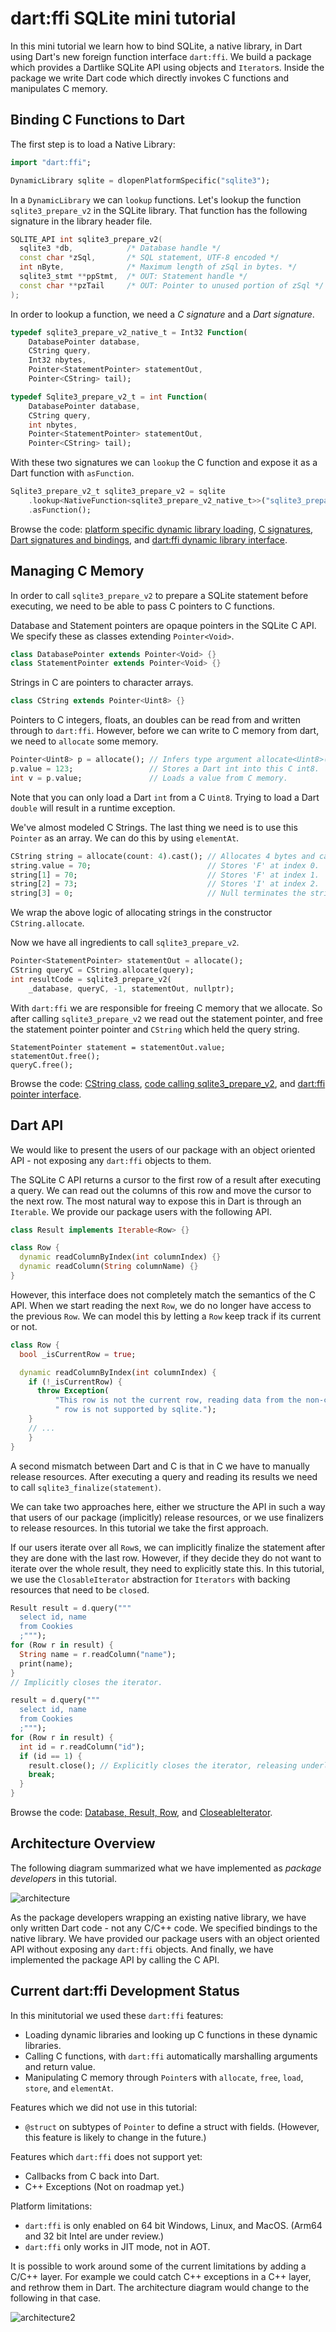 # dart:ffi SQLite mini tutorial

In this mini tutorial we learn how to bind SQLite, a native library, in Dart using Dart's new foreign function interface `dart:ffi`.
We build a package which provides a Dartlike SQLite API using objects and `Iterator`s.
Inside the package we write Dart code which directly invokes C functions and manipulates C memory.

## Binding C Functions to Dart

The first step is to load a Native Library:

```dart
import "dart:ffi";

DynamicLibrary sqlite = dlopenPlatformSpecific("sqlite3");
```

In a `DynamicLibrary` we can `lookup` functions.
Let's lookup the function `sqlite3_prepare_v2` in the SQLite library.
That function has the following signature in the library header file.

```c++
SQLITE_API int sqlite3_prepare_v2(
  sqlite3 *db,            /* Database handle */
  const char *zSql,       /* SQL statement, UTF-8 encoded */
  int nByte,              /* Maximum length of zSql in bytes. */
  sqlite3_stmt **ppStmt,  /* OUT: Statement handle */
  const char **pzTail     /* OUT: Pointer to unused portion of zSql */
);
```

In order to lookup a function, we need a _C signature_ and a _Dart signature_.

```dart
typedef sqlite3_prepare_v2_native_t = Int32 Function(
    DatabasePointer database,
    CString query,
    Int32 nbytes,
    Pointer<StatementPointer> statementOut,
    Pointer<CString> tail);

typedef Sqlite3_prepare_v2_t = int Function(
    DatabasePointer database,
    CString query,
    int nbytes,
    Pointer<StatementPointer> statementOut,
    Pointer<CString> tail);
```

With these two signatures we can `lookup` the C function and expose it as a Dart function with `asFunction`.

```dart
Sqlite3_prepare_v2_t sqlite3_prepare_v2 = sqlite
    .lookup<NativeFunction<sqlite3_prepare_v2_native_t>>("sqlite3_prepare_v2")
    .asFunction();
```

Browse the code: [platform specific dynamic library loading](../lib/src/ffi/dylib_utils.dart), [C signatures](../lib/src/bindings/signatures.dart), [Dart signatures and bindings](../lib/src/bindings/bindings.dart), and [dart:ffi dynamic library interface](../../../../sdk/lib/ffi/dynamic_library.dart).

## Managing C Memory

In order to call `sqlite3_prepare_v2` to prepare a SQLite statement before executing, we need to be able to pass C pointers to C functions.

Database and Statement pointers are opaque pointers in the SQLite C API.
We specify these as classes extending `Pointer<Void>`.

```dart
class DatabasePointer extends Pointer<Void> {}
class StatementPointer extends Pointer<Void> {}
```

Strings in C are pointers to character arrays.

```dart
class CString extends Pointer<Uint8> {}
```

Pointers to C integers, floats, an doubles can be read from and written through to `dart:ffi`.
However, before we can write to C memory from dart, we need to `allocate` some memory.

```dart
Pointer<Uint8> p = allocate(); // Infers type argument allocate<Uint8>(), and allocates 1 byte.
p.value = 123;                 // Stores a Dart int into this C int8.
int v = p.value;               // Loads a value from C memory.
```

Note that you can only load a Dart `int` from a C `Uint8`.
Trying to load a Dart `double` will result in a runtime exception.

We've almost modeled C Strings.
The last thing we need is to use this `Pointer` as an array.
We can do this by using `elementAt`.

```dart
CString string = allocate(count: 4).cast(); // Allocates 4 bytes and casts it to a string.
string.value = 70;                          // Stores 'F' at index 0.
string[1] = 70;                             // Stores 'F' at index 1.
string[2] = 73;                             // Stores 'I' at index 2.
string[3] = 0;                              // Null terminates the string.
```

We wrap the above logic of allocating strings in the constructor `CString.allocate`.

Now we have all ingredients to call `sqlite3_prepare_v2`.

```dart
Pointer<StatementPointer> statementOut = allocate();
CString queryC = CString.allocate(query);
int resultCode = sqlite3_prepare_v2(
    _database, queryC, -1, statementOut, nullptr);
```

With `dart:ffi` we are responsible for freeing C memory that we allocate.
So after calling `sqlite3_prepare_v2` we read out the statement pointer, and free the statement pointer pointer and `CString` which held the query string.

```
StatementPointer statement = statementOut.value;
statementOut.free();
queryC.free();
```

Browse the code: [CString class](../lib/src/ffi/utf8.dart), [code calling sqlite3_prepare_v2](../lib/src/database.dart#57), and [dart:ffi pointer interface](../../../../sdk/lib/ffi/ffi.dart).

## Dart API

We would like to present the users of our package with an object oriented API - not exposing any `dart:ffi` objects to them.

The SQLite C API returns a cursor to the first row of a result after executing a query.
We can read out the columns of this row and move the cursor to the next row.
The most natural way to expose this in Dart is through an `Iterable`.
We provide our package users with the following API.

```dart
class Result implements Iterable<Row> {}

class Row {
  dynamic readColumnByIndex(int columnIndex) {}
  dynamic readColumn(String columnName) {}
}
```

However, this interface does not completely match the semantics of the C API.
When we start reading the next `Row`, we do no longer have access to the previous `Row`.
We can model this by letting a `Row` keep track if its current or not.

```dart
class Row {
  bool _isCurrentRow = true;

  dynamic readColumnByIndex(int columnIndex) {
    if (!_isCurrentRow) {
      throw Exception(
          "This row is not the current row, reading data from the non-current"
          " row is not supported by sqlite.");
    }
    // ...
    }
}
```

A second mismatch between Dart and C is that in C we have to manually release resources.
After executing a query and reading its results we need to call `sqlite3_finalize(statement)`.

We can take two approaches here, either we structure the API in such a way that users of our package (implicitly) release resources, or we use finalizers to release resources.
In this tutorial we take the first approach.

If our users iterate over all `Row`s, we can implicitly finalize the statement after they are done with the last row.
However, if they decide they do not want to iterate over the whole result, they need to explicitly state this.
In this tutorial, we use the `ClosableIterator` abstraction for `Iterators` with backing resources that need to be `close`d.

```dart
Result result = d.query("""
  select id, name
  from Cookies
  ;""");
for (Row r in result) {
  String name = r.readColumn("name");
  print(name);
}
// Implicitly closes the iterator.

result = d.query("""
  select id, name
  from Cookies
  ;""");
for (Row r in result) {
  int id = r.readColumn("id");
  if (id == 1) {
    result.close(); // Explicitly closes the iterator, releasing underlying resources.
    break;
  }
}
```

Browse the code: [Database, Result, Row](../lib/src/database.dart), and [CloseableIterator](../lib/src/collections/closable_iterator.dart).

## Architecture Overview

The following diagram summarized what we have implemented as _package developers_ in this tutorial.

![architecture](lib/scenario-default.svg)

As the package developers wrapping an existing native library, we have only written Dart code - not any C/C++ code.
We specified bindings to the native library.
We have provided our package users with an object oriented API without exposing any `dart:ffi` objects.
And finally, we have implemented the package API by calling the C API.

## Current dart:ffi Development Status

In this minitutorial we used these `dart:ffi` features:

* Loading dynamic libraries and looking up C functions in these dynamic libraries.
* Calling C functions, with `dart:ffi` automatically marshalling arguments and return value.
* Manipulating C memory through `Pointer`s with `allocate`, `free`, `load`, `store`, and `elementAt`.

Features which we did not use in this tutorial:

* `@struct` on subtypes of `Pointer` to define a struct with fields. (However, this feature is likely to change in the future.)

Features which `dart:ffi` does not support yet:

* Callbacks from C back into Dart.
* C++ Exceptions (Not on roadmap yet.)

Platform limitations:

* `dart:ffi` is only enabled on 64 bit Windows, Linux, and MacOS. (Arm64 and 32 bit Intel are under review.)
* `dart:ffi` only works in JIT mode, not in AOT.

It is possible to work around some of the current limitations by adding a C/C++ layer.
For example we could catch C++ exceptions in a C++ layer, and rethrow them in Dart.
The architecture diagram would change to the following in that case.

![architecture2](lib/scenario-full.svg)
